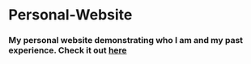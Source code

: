 # Personal-Website
### My personal website demonstrating who I am and my past experience. Check it out [here](http://lchoicer.com)